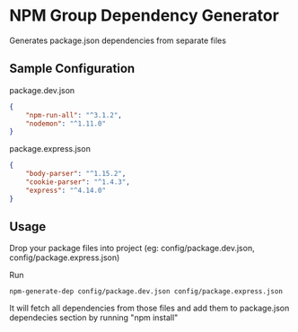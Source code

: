 # NPM Group Dependency Generator

Generates package.json dependencies from separate files

## Sample Configuration

package.dev.json
```json
{
    "npm-run-all": "^3.1.2",
    "nodemon": "^1.11.0"
}
```

package.express.json

```json
{
    "body-parser": "^1.15.2",
    "cookie-parser": "^1.4.3",
    "express": "^4.14.0"
}
```

## Usage

Drop your package files into project (eg: config/package.dev.json, config/package.express.json)

Run
```
npm-generate-dep config/package.dev.json config/package.express.json
```

It will fetch all dependencies from those files and add them to package.json dependecies section by running "npm install"

